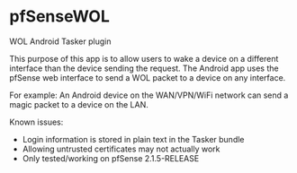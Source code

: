 pfSenseWOL
==========

WOL Android Tasker plugin

This purpose of this app is to allow users to wake a device on a different interface than the device sending the request.
The Android app uses the pfSense web interface to send a WOL packet to a device on any interface.

For example: An Android device on the WAN/VPN/WiFi network can send a magic packet to a device on the LAN.

Known issues: 
* Login information is stored in plain text in the Tasker bundle
* Allowing untrusted certificates may not actually work
* Only tested/working on pfSense 2.1.5-RELEASE
